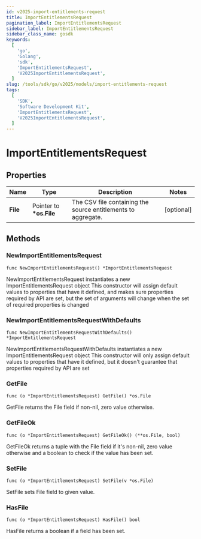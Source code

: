 ```yaml
---
id: v2025-import-entitlements-request
title: ImportEntitlementsRequest
pagination_label: ImportEntitlementsRequest
sidebar_label: ImportEntitlementsRequest
sidebar_class_name: gosdk
keywords:
  [
    'go',
    'Golang',
    'sdk',
    'ImportEntitlementsRequest',
    'V2025ImportEntitlementsRequest',
  ]
slug: /tools/sdk/go/v2025/models/import-entitlements-request
tags:
  [
    'SDK',
    'Software Development Kit',
    'ImportEntitlementsRequest',
    'V2025ImportEntitlementsRequest',
  ]
---
```


# ImportEntitlementsRequest

## Properties

| Name | Type | Description | Notes |
| --- | --- | --- | --- |
| **File** | Pointer to **\*os.File** | The CSV file containing the source entitlements to aggregate. | [optional] |

## Methods

### NewImportEntitlementsRequest

`func NewImportEntitlementsRequest() *ImportEntitlementsRequest`

NewImportEntitlementsRequest instantiates a new ImportEntitlementsRequest object This constructor will assign default values to properties that have it defined, and makes sure properties required by API are set, but the set of arguments will change when the set of required properties is changed

### NewImportEntitlementsRequestWithDefaults

`func NewImportEntitlementsRequestWithDefaults() *ImportEntitlementsRequest`

NewImportEntitlementsRequestWithDefaults instantiates a new ImportEntitlementsRequest object This constructor will only assign default values to properties that have it defined, but it doesn't guarantee that properties required by API are set

### GetFile

`func (o *ImportEntitlementsRequest) GetFile() *os.File`

GetFile returns the File field if non-nil, zero value otherwise.

### GetFileOk

`func (o *ImportEntitlementsRequest) GetFileOk() (**os.File, bool)`

GetFileOk returns a tuple with the File field if it's non-nil, zero value otherwise and a boolean to check if the value has been set.

### SetFile

`func (o *ImportEntitlementsRequest) SetFile(v *os.File)`

SetFile sets File field to given value.

### HasFile

`func (o *ImportEntitlementsRequest) HasFile() bool`

HasFile returns a boolean if a field has been set.
